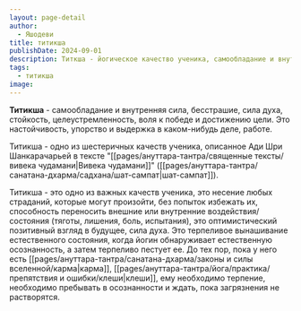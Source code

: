 ```yaml
---
layout: page-detail
author:
  - Яшодеви
title: титикша
publishDate: 2024-09-01
description: Титкша - йогическое качество ученика, самообладание и внутренняя сила, бесстрашие, сила духа, стойкость, целеустремленность, воля к победе и достижению цели. Это настойчивость, упорство и выдержка в каком-нибудь деле, работе.
tags:
  - титикша
image:
---
```

**Титикша** - самообладание и внутренняя сила, бесстрашие, сила духа, стойкость, целеустремленность, воля к победе и достижению цели. Это настойчивость, упорство и выдержка в каком-нибудь деле, работе. 

Титикша - одно из шестеричных качеств ученика, описанное Ади Шри Шанкарачарьей в тексте "[[pages/ануттара-тантра/священные тексты/вивека чудамани|Вивека чудамани]]" ([[pages/ануттара-тантра/санатана-дхарма/садхана/шат-сампат|шат-сампат]]).

Титикша - это одно из важных качеств ученика, это несение любых страданий, которые могут произойти, без попыток избежать их, способность переносить внешние или внутренние воздействия/состояния (тяготы, лишения, боль, испытания), это оптимистический позитивный взгляд в будущее, сила духа. Это терпеливое вынашивание естественного состояния, когда йогин обнаруживает естественную осознанность, а затем терпеливо пестует ее. До тех пор, пока у него есть [[pages/ануттара-тантра/санатана-дхарма/законы и силы вселенной/карма|карма]], [[pages/ануттара-тантра/йога/практика/препятствия и ошибки/клеши|клеши]], ему необходимо терпение, необходимо пребывать в осознанности и ждать, пока загрязнения не растворятся.

